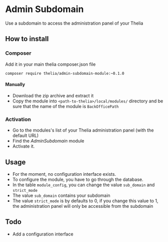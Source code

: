 Admin Subdomain
===============
 
Use a subdomain to access the administration panel of your Thelia

How to install
--------------

### Composer

Add it in your main thelia composer.json file

```
composer require thelia/admin-subdomain-module:~0.1.0
```

#### Manually

-   Download the zip archive and extract it
-   Copy the module into `<path-to-thelia>/local/modules/` directory and be sure that the name of the module is `BackOfficePath`

### Activation

-   Go to the modules's list of your Thelia administration panel (with the default URL)
-   Find the *AdminSubdomain* module
-   Activate it.

Usage
----- 

-   For the moment, no configuration interface exists.
-   To configure the module, you have to go through the database.
-   In the table `module_config`, you can change the value `sub_domain` and `strict_mode`
-   The value `sub_domain` contains your subdomain
-   The value `strict_mode` is by defaults to 0, if you change this value to 1, the administration panel will only be accessible from the subdomain

Todo
-----

-   Add a configuration interface